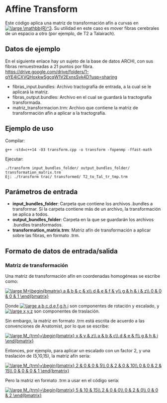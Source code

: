 Affine Transform
======================
Este código aplica una matriz de transformación afín a curvas en <a href="https://www.codecogs.com/eqnedit.php?latex=\large&space;\mathbb{R}^3" target="_blank"><img src="https://latex.codecogs.com/gif.latex?\large&space;\mathbb{R}^3" title="\large \mathbb{R}^3" /></a>. Su utilidad en este caso es mover fibras cerebrales de un espacio a otro (por ejemplo, de T2 a Talairach).

## Datos de ejemplo
En el siguiente enlace hay un sujeto de la base de datos ARCHI, con sus fibras remuestreadas a 21 puntos por fibra.
https://drive.google.com/drive/folders/1-qYE4iCXVQHoxkwSgcqW1V2ExnsSvk4D?usp=sharing

- fibras_input.bundles: Archivo tractografía de entrada, a la cual se le aplicará la matriz.
- fibras_output.bundles: Archivo en el cual se guardará la tractografía transformada.
- matriz_transformacion.trm: Archivo que contiene la matriz de transformación afín a aplicar a la tractografía.

## Ejemplo de uso

Compilar:
```
g++ -std=c++14 -O3 transform.cpp -o transform -fopenmp -ffast-math
```
Ejecutar:
```
./transform input_bundles_folder/ output_bundles_folder/ transformation_matrix.trm
Ej: ./transform trac/ transformed/ T2_to_Tal_tr_tmp.trm 
```

## Parámetros de entrada
- **input_bundles_folder**: Carpeta que contiene los archivos .bundles a transformar. Si la carpeta contiene más de un archivo, la transformación se aplica a todos.
- **output_bundles_folder**: Carpeta en la que se guardarán los archivos .bundles transformados.
- **transformation_matrix.trm**: Matriz afín de transformación a aplicar sobre las fibras, en formato .trm.

## Formato de datos de entrada/salida
### Matriz de transformación
Una matriz de transformación afín en coordenadas homogéneas se escribe como:

<a href="https://www.codecogs.com/eqnedit.php?latex=\large&space;M=\begin{bmatrix}&space;a&space;&&space;b&space;&&space;c&space;&&space;x\\&space;d&space;&&space;e&space;&&space;f&space;&&space;y\\&space;g&space;&&space;h&space;&&space;i&space;&&space;z\\&space;0&space;&&space;0&space;&&space;0&space;&&space;1&space;\end{bmatrix}" target="_blank"><img src="https://latex.codecogs.com/gif.latex?\large&space;M=\begin{bmatrix}&space;a&space;&&space;b&space;&&space;c&space;&&space;x\\&space;d&space;&&space;e&space;&&space;f&space;&&space;y\\&space;g&space;&&space;h&space;&&space;i&space;&&space;z\\&space;0&space;&&space;0&space;&&space;0&space;&&space;1&space;\end{bmatrix}" title="\large M=\begin{bmatrix} a & b & c & x\\ d & e & f & y\\ g & h & i & z\\ 0 & 0 & 0 & 1 \end{bmatrix}" /></a>

Donde <a href="https://www.codecogs.com/eqnedit.php?latex=\large&space;a,b,c,d,e,f,g,h,i" target="_blank"><img src="https://latex.codecogs.com/gif.latex?\large&space;a,b,c,d,e,f,g,h,i" title="\large a,b,c,d,e,f,g,h,i" /></a> son componentes de rotación y escalado, y <a href="https://www.codecogs.com/eqnedit.php?latex=\large&space;x,y,z" target="_blank"><img src="https://latex.codecogs.com/gif.latex?\large&space;x,y,z" title="\large x,y,z" /></a> son componentes de traslación.

Sin embargo, la matriz en formato .trm está escrita de acuerdo a las convenciones de Anatomist, por lo que se escribe:

<a href="https://www.codecogs.com/eqnedit.php?latex=\large&space;M_{trm}=\begin{bmatrix}&space;x&space;&&space;y&space;&&space;z\\&space;a&space;&&space;b&space;&&space;c\\&space;d&space;&&space;e&space;&&space;f\\&space;g&space;&&space;h&space;&&space;i&space;\end{bmatrix}" target="_blank"><img src="https://latex.codecogs.com/gif.latex?\large&space;M_{trm}=\begin{bmatrix}&space;x&space;&&space;y&space;&&space;z\\&space;a&space;&&space;b&space;&&space;c\\&space;d&space;&&space;e&space;&&space;f\\&space;g&space;&&space;h&space;&&space;i&space;\end{bmatrix}" title="\large M_{trm}=\begin{bmatrix} x & y & z\\ a & b & c\\ d & e & f\\ g & h & i \end{bmatrix}" /></a>

Entonces, por ejemplo, para aplicar un escalado con un factor 2, y una traslación de (5,10,15), la matriz afín sería:

<a href="https://www.codecogs.com/eqnedit.php?latex=\large&space;M_{trm}=\begin{bmatrix}&space;2&space;&&space;0&space;&&space;0&space;&&space;5\\&space;0&space;&&space;2&space;&&space;0&space;&&space;10\\&space;0&space;&&space;0&space;&&space;2&space;&&space;15\\&space;0&space;&&space;0&space;&&space;0&space;&&space;1&space;\end{bmatrix}" target="_blank"><img src="https://latex.codecogs.com/gif.latex?\large&space;M_{trm}=\begin{bmatrix}&space;2&space;&&space;0&space;&&space;0&space;&&space;5\\&space;0&space;&&space;2&space;&&space;0&space;&&space;10\\&space;0&space;&&space;0&space;&&space;2&space;&&space;15\\&space;0&space;&&space;0&space;&&space;0&space;&&space;1&space;\end{bmatrix}" title="\large M_{trm}=\begin{bmatrix} 2 & 0 & 0 & 5\\ 0 & 2 & 0 & 10\\ 0 & 0 & 2 & 15\\ 0 & 0 & 0 & 1 \end{bmatrix}" /></a>

Pero la matriz en formato .trm a usar en el código sería:

<a href="https://www.codecogs.com/eqnedit.php?latex=\large&space;M_{trm}=\begin{bmatrix}&space;5&space;&&space;10&space;&&space;15\\&space;2&space;&&space;0&space;&&space;0\\&space;0&space;&&space;2&space;&&space;0\\&space;0&space;&&space;0&space;&&space;2&space;\end{bmatrix}" target="_blank"><img src="https://latex.codecogs.com/gif.latex?\large&space;M_{trm}=\begin{bmatrix}&space;5&space;&&space;10&space;&&space;15\\&space;2&space;&&space;0&space;&&space;0\\&space;0&space;&&space;2&space;&&space;0\\&space;0&space;&&space;0&space;&&space;2&space;\end{bmatrix}" title="\large M_{trm}=\begin{bmatrix} 5 & 10 & 15\\ 2 & 0 & 0\\ 0 & 2 & 0\\ 0 & 0 & 2 \end{bmatrix}" /></a>



